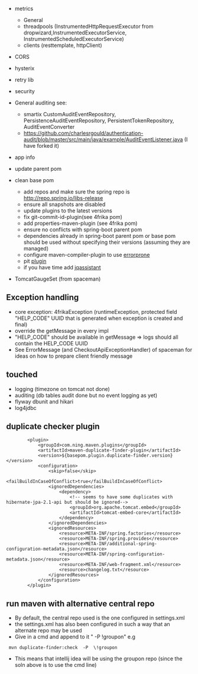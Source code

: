 * metrics
   * General
   * threadpools (InstrumentedHttpRequestExecutor from dropwizard,InstrumentedExecutorService, InstrumentedScheduledExecutorService)
   * clients (resttemplate, httpClient)
* CORS
* hysterix
* retry lib
* security
* General auditing see:
     * smartix CustomAuditEventRepository, PersistenceAuditEventRepository, PersistentTokenRepository, AuditEventConverter
     * https://github.com/charlesrgould/authentication-audit/blob/master/src/main/java/example/AuditEventListener.java (I have forked it)
* app info
* update parent pom

* clean base pom
    * add repos and make sure the spring repo is http://repo.spring.io/libs-release
    * ensure all snapshots are disabled
    * update plugins to the latest versions
    * fix git-commit-id-plugin(see 4frika pom)
    * add properties-maven-plugin (see 4frika pom)
    * ensure no conflicts with spring-boot parent pom
    * dependencies already in spring-boot parent pom or base pom should be used without specifying their versions (assuming they are managed)
    * configure maven-compiler-plugin to use [errorprone](https://github.com/google/error-prone)
    * pit [plugin](http://pitest.org/quickstart/maven/)
    * if you have time add [jqassistant](http://buschmais.github.io/jqassistant/doc/1.1.0/)

* TomcatGaugeSet (from spaceman)

Exception handling
-------------------
* core exception: 4frikaException (runtimeException, protected field "HELP_CODE" UUID that is generated when exception is created and final)
* override the getMessage in every impl
* "HELP_CODE" should be available in getMessage => logs should all contain the HELP_CODE UUID
* See ErrorMessage (and CheckoutApiExceptionHandler) of spaceman for ideas on how to prepare client friendly message

touched
--------

* logging (timezone on tomcat not done)
* auditing (db tables audit done but no event logging as yet)
* flyway dbunit and hikari
* log4jdbc


duplicate checker plugin
------------------------

            <plugin>
                <groupId>com.ning.maven.plugins</groupId>
                <artifactId>maven-duplicate-finder-plugin</artifactId>
                <version>${basepom.plugin.duplicate-finder.version}</version>
                <configuration>
                    <skip>false</skip>
                    <failBuildInCaseOfConflict>true</failBuildInCaseOfConflict>
                    <ignoredDependencies>
                        <dependency>
                            <!-- seems to have some duplicates with hibernate-jpa-2.1-api but should be ignored-->
                            <groupId>org.apache.tomcat.embed</groupId>
                            <artifactId>tomcat-embed-core</artifactId>
                        </dependency>
                    </ignoredDependencies>
                    <ignoredResources>
                        <resource>META-INF/spring.factories</resource>
                        <resource>META-INF/spring.provides</resource>
                        <resource>META-INF/additional-spring-configuration-metadata.json</resource>
                        <resource>META-INF/spring-configuration-metadata.json</resource>
                        <resource>META-INF/web-fragment.xml</resource>
                        <resource>changelog.txt</resource>
                    </ignoredResources>
                </configuration>
            </plugin>


run maven with alternative central repo
-----------------------------------------

* By default, the central repo used is the one configured in settings.xml
* the settings.xml has also been configured in such a way that an alternate repo may be used
* Give in a cmd and append to it " -P  \!groupon" e.g

```
 mvn duplicate-finder:check  -P  \!groupon
```

* This means that intellij idea will be using the groupon repo (since the soln above is to use the cmd line)
